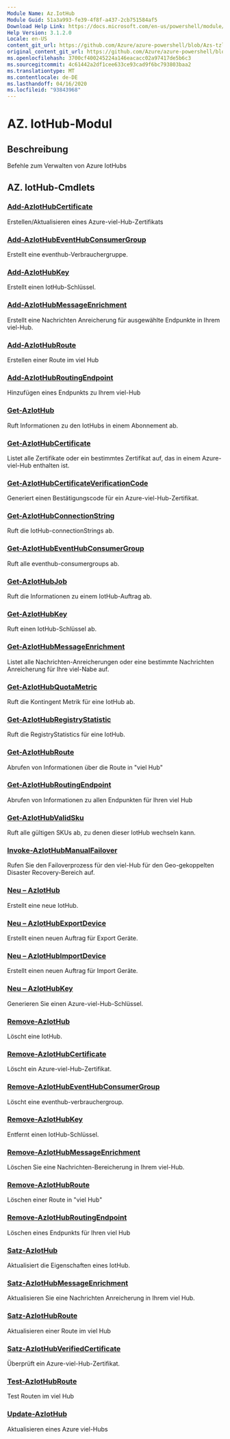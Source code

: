 ```yaml
---
Module Name: Az.IotHub
Module Guid: 51a3a993-fe39-4f8f-a437-2cb751584af5
Download Help Link: https://docs.microsoft.com/en-us/powershell/module/az.iothub
Help Version: 3.1.2.0
Locale: en-US
content_git_url: https://github.com/Azure/azure-powershell/blob/Azs-tzl/src/IotHub/IotHub/help/Az.IotHub.md
original_content_git_url: https://github.com/Azure/azure-powershell/blob/Azs-tzl/src/IotHub/IotHub/help/Az.IotHub.md
ms.openlocfilehash: 3700cf400245224a146eacacc02a97417de5b6c3
ms.sourcegitcommit: 4c61442a2df1cee633ce93cad9f6bc793803baa2
ms.translationtype: MT
ms.contentlocale: de-DE
ms.lasthandoff: 04/16/2020
ms.locfileid: "93843968"
---
```

# AZ. IotHub-Modul
## Beschreibung
Befehle zum Verwalten von Azure IotHubs

## AZ. IotHub-Cmdlets
### [Add-AzIotHubCertificate](Add-AzIotHubCertificate.md)
Erstellen/Aktualisieren eines Azure-viel-Hub-Zertifikats

### [Add-AzIotHubEventHubConsumerGroup](Add-AzIotHubEventHubConsumerGroup.md)
Erstellt eine eventhub-Verbrauchergruppe.

### [Add-AzIotHubKey](Add-AzIotHubKey.md)
Erstellt einen IotHub-Schlüssel.

### [Add-AzIotHubMessageEnrichment](Add-AzIotHubMessageEnrichment.md)
Erstellt eine Nachrichten Anreicherung für ausgewählte Endpunkte in Ihrem viel-Hub.

### [Add-AzIotHubRoute](Add-AzIotHubRoute.md)
Erstellen einer Route im viel Hub

### [Add-AzIotHubRoutingEndpoint](Add-AzIotHubRoutingEndpoint.md)
Hinzufügen eines Endpunkts zu Ihrem viel-Hub

### [Get-AzIotHub](Get-AzIotHub.md)
Ruft Informationen zu den IotHubs in einem Abonnement ab.

### [Get-AzIotHubCertificate](Get-AzIotHubCertificate.md)
Listet alle Zertifikate oder ein bestimmtes Zertifikat auf, das in einem Azure-viel-Hub enthalten ist. 

### [Get-AzIotHubCertificateVerificationCode](Get-AzIotHubCertificateVerificationCode.md)
Generiert einen Bestätigungscode für ein Azure-viel-Hub-Zertifikat. 

### [Get-AzIotHubConnectionString](Get-AzIotHubConnectionString.md)
Ruft die IotHub-connectionStrings ab.

### [Get-AzIotHubEventHubConsumerGroup](Get-AzIotHubEventHubConsumerGroup.md)
Ruft alle eventhub-consumergroups ab.

### [Get-AzIotHubJob](Get-AzIotHubJob.md)
Ruft die Informationen zu einem IotHub-Auftrag ab.

### [Get-AzIotHubKey](Get-AzIotHubKey.md)
Ruft einen IotHub-Schlüssel ab.

### [Get-AzIotHubMessageEnrichment](Get-AzIotHubMessageEnrichment.md)
Listet alle Nachrichten-Anreicherungen oder eine bestimmte Nachrichten Anreicherung für Ihre viel-Nabe auf.

### [Get-AzIotHubQuotaMetric](Get-AzIotHubQuotaMetric.md)
Ruft die Kontingent Metrik für eine IotHub ab.

### [Get-AzIotHubRegistryStatistic](Get-AzIotHubRegistryStatistic.md)
Ruft die RegistryStatistics für eine IotHub.

### [Get-AzIotHubRoute](Get-AzIotHubRoute.md)
Abrufen von Informationen über die Route in "viel Hub"

### [Get-AzIotHubRoutingEndpoint](Get-AzIotHubRoutingEndpoint.md)
Abrufen von Informationen zu allen Endpunkten für Ihren viel Hub

### [Get-AzIotHubValidSku](Get-AzIotHubValidSku.md)
Ruft alle gültigen SKUs ab, zu denen dieser IotHub wechseln kann.

### [Invoke-AzIotHubManualFailover](Invoke-AzIotHubManualFailover.md)
Rufen Sie den Failoverprozess für den viel-Hub für den Geo-gekoppelten Disaster Recovery-Bereich auf.

### [Neu – AzIotHub](New-AzIotHub.md)
Erstellt eine neue IotHub.

### [Neu – AzIotHubExportDevice](New-AzIotHubExportDevice.md)
Erstellt einen neuen Auftrag für Export Geräte.

### [Neu – AzIotHubImportDevice](New-AzIotHubImportDevice.md)
Erstellt einen neuen Auftrag für Import Geräte.

### [Neu – AzIotHubKey](New-AzIotHubKey.md)
Generieren Sie einen Azure-viel-Hub-Schlüssel.

### [Remove-AzIotHub](Remove-AzIotHub.md)
Löscht eine IotHub.

### [Remove-AzIotHubCertificate](Remove-AzIotHubCertificate.md)
Löscht ein Azure-viel-Hub-Zertifikat.

### [Remove-AzIotHubEventHubConsumerGroup](Remove-AzIotHubEventHubConsumerGroup.md)
Löscht eine eventhub-verbrauchergroup.

### [Remove-AzIotHubKey](Remove-AzIotHubKey.md)
Entfernt einen IotHub-Schlüssel.

### [Remove-AzIotHubMessageEnrichment](Remove-AzIotHubMessageEnrichment.md)
Löschen Sie eine Nachrichten-Bereicherung in Ihrem viel-Hub.

### [Remove-AzIotHubRoute](Remove-AzIotHubRoute.md)
Löschen einer Route in "viel Hub"

### [Remove-AzIotHubRoutingEndpoint](Remove-AzIotHubRoutingEndpoint.md)
Löschen eines Endpunkts für Ihren viel Hub

### [Satz-AzIotHub](Set-AzIotHub.md)
Aktualisiert die Eigenschaften eines IotHub.

### [Satz-AzIotHubMessageEnrichment](Set-AzIotHubMessageEnrichment.md)
Aktualisieren Sie eine Nachrichten Anreicherung in Ihrem viel Hub.

### [Satz-AzIotHubRoute](Set-AzIotHubRoute.md)
Aktualisieren einer Route im viel Hub

### [Satz-AzIotHubVerifiedCertificate](Set-AzIotHubVerifiedCertificate.md)
Überprüft ein Azure-viel-Hub-Zertifikat. 

### [Test-AzIotHubRoute](Test-AzIotHubRoute.md)
Test Routen im viel Hub

### [Update-AzIotHub](Update-AzIotHub.md)
Aktualisieren eines Azure viel-Hubs

